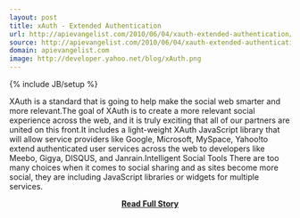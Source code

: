 ```yaml
---
layout: post
title: xAuth - Extended Authentication
url: http://apievangelist.com/2010/06/04/xauth-extended-authentication/
source: http://apievangelist.com/2010/06/04/xauth-extended-authentication/
domain: apievangelist.com
image: http://developer.yahoo.net/blog/xAuth.png
---
```

{% include JB/setup %}<p>XAuth is a standard that is going to help make the social web smarter and more relevant.The goal of XAuth is to create a more relevant social experience across the web, and it is truly exciting that all of our partners are united on this front.It includes a light-weight XAuth JavaScript library that will allow service providers like Google, Microsoft, MySpace, Yahoo!to extend authenticated user services across the web to developers like Meebo, Gigya, DISQUS, and Janrain.Intelligent Social Tools
There are too many choices when it comes to social sharing and as sites become more social, they are including JavaScript libraries or widgets for multiple services.</p>
<center><p><a href="http://apievangelist.com/2010/06/04/xauth-extended-authentication/" style='padding:25px; font-sze:18px; font-weight: bold;'>Read Full Story</a></p></center>
